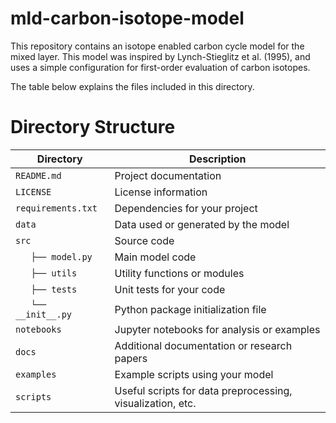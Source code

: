 # mld-carbon-isotope-model
This repository contains an isotope enabled carbon cycle model for the mixed layer. This model was inspired by Lynch-Stieglitz et al. (1995), and uses a simple configuration for first-order evaluation of carbon isotopes.

The table below explains the files included in this directory.

# Directory Structure

| Directory | Description |
|---|---|
| `README.md` | Project documentation |
| `LICENSE` | License information |
| `requirements.txt` | Dependencies for your project |
| `data` | Data used or generated by the model |
| `src` | Source code |
| `   ├── model.py` | Main model code |
| `   ├── utils` | Utility functions or modules |
| `   ├── tests` | Unit tests for your code |
| `   └── __init__.py` | Python package initialization file |
| `notebooks` | Jupyter notebooks for analysis or examples |
| `docs` | Additional documentation or research papers |
| `examples` | Example scripts using your model |
| `scripts` | Useful scripts for data preprocessing, visualization, etc. |
